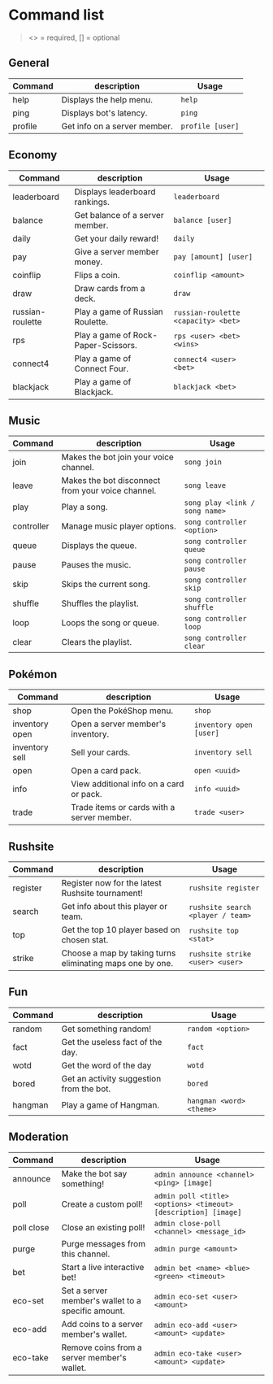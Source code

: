 # Command list
><> = required, [] = optional

## General
|	Command	| description	| Usage
|---------------|--------------------|--------------|
| help	|	Displays the help menu.	|	`help`	|
| ping	|	Displays bot's latency.	|	`ping`	|
| profile	|	Get info on a server member.	|	`profile [user]`	|


## Economy
|	Command	| description	| Usage
|---------------|--------------------|--------------|
| leaderboard	|	Displays leaderboard rankings.	|	`leaderboard`	|
| balance	|	Get balance of a server member.	|	`balance [user]`	|
| daily	|	Get your daily reward!	|	`daily`	|
| pay	|	Give a server member money.	|	`pay [amount] [user]`	|
| coinflip	|	Flips a coin.	|	`coinflip <amount>`	|
| draw	|	Draw cards from a deck.	|	`draw`	|
| russian-roulette	|	Play a game of Russian Roulette.	|	`russian-roulette <capacity> <bet>`	|
| rps	|	Play a game of Rock-Paper-Scissors.	|	`rps <user> <bet> <wins>`	|
| connect4	|	Play a game of Connect Four.	|	`connect4 <user> <bet>`	|
| blackjack	|	Play a game of Blackjack.	|	`blackjack <bet>`	|


## Music
|	Command	| description	| Usage
|---------------|--------------------|--------------|
| join	|	Makes the bot join your voice channel.	|	`song join`	|
| leave	|	Makes the bot disconnect from your voice channel.	|	`song leave`	|
| play	|	Play a song.	|	`song play <link / song name>`	|
| controller	|	Manage music player options.	|	`song controller <option>`	|
| queue	|	Displays the queue.	|	`song controller queue`	|
| pause	|	Pauses the music.	|	`song controller pause`	|
| skip	|	Skips the current song.	|	`song controller skip`	|
| shuffle	|	Shuffles the playlist.	|	`song controller shuffle`	|
| loop	|	Loops the song or queue.	|	`song controller loop`	|
| clear	|	Clears the playlist.	|	`song controller clear`	|


## Pokémon
|	Command	| description	| Usage
|---------------|--------------------|--------------|
| shop	|	Open the PokéShop menu.	|	`shop`	|
| inventory open	|	Open a server member's inventory.	|	`inventory open [user]`	|
| inventory sell	|	Sell your cards.	|	`inventory sell`	|
| open	|	Open a card pack.	|	`open <uuid>`	|
| info	|	View additional info on a card or pack.	|	`info <uuid>`	|
| trade	|	Trade items or cards with a server member.	|	`trade <user>`	|


## Rushsite
|	Command	| description	| Usage
|---------------|--------------------|--------------|
| register	|	Register now for the latest Rushsite tournament!	|	`rushsite register`	|
| search	|	Get info about this player or team.	|	`rushsite search <player / team>`	|
| top	|	Get the top 10 player based on chosen stat.	|	`rushsite top <stat>`	|
| strike	|	Choose a map by taking turns eliminating maps one by one.	|	`rushsite strike <user> <user>`	|


## Fun
|	Command	| description	| Usage
|---------------|--------------------|--------------|
| random	|	Get something random!	|	`random <option>`	|
| fact	|	Get the useless fact of the day.	|	`fact`	|
| wotd	|	Get the word of the day	|	`wotd`	|
| bored	|	Get an activity suggestion from the bot.	|	`bored`	|
| hangman	|	Play a game of Hangman.	|	`hangman <word> <theme>`	|


## Moderation
|	Command	| description	| Usage
|---------------|--------------------|--------------|
| announce |	Make the bot say something!	|	`admin announce <channel> <ping> [image]`	|
| poll	|	Create a custom poll!	|	`admin poll <title> <options> <timeout> [description] [image]`	|
| poll close	|	Close an existing poll!	|	`admin close-poll <channel> <message_id>`	|
| purge	|	Purge messages from this channel.	|	`admin purge <amount>`	|
| bet	|	Start a live interactive bet!	|	`admin bet <name> <blue> <green> <timeout>`	|
| eco-set	|	Set a server member's wallet to a specific amount.	|	`admin eco-set <user> <amount>`	|
| eco-add	|	Add coins to a server member's wallet.	|	`admin eco-add <user> <amount> <update>`	|
| eco-take |	Remove coins from a server member's wallet.	|	`admin eco-take <user> <amount> <update>`	|
